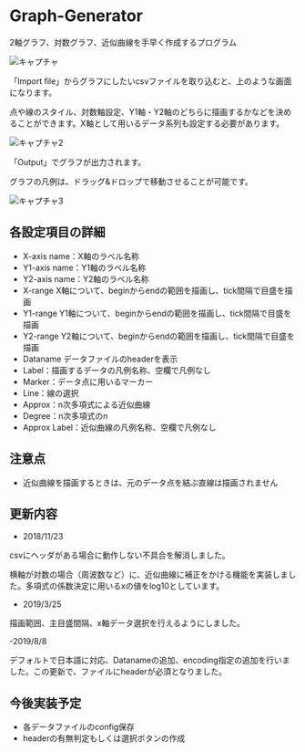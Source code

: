 # Graph-Generator
2軸グラフ、対数グラフ、近似曲線を手早く作成するプログラム

![キャプチャ](https://user-images.githubusercontent.com/44617952/54919611-95234d80-4f44-11e9-9c6e-d6a9b0031c3a.PNG)

「Import file」からグラフにしたいcsvファイルを取り込むと、上のような画面になります。

点や線のスタイル、対数軸設定、Y1軸・Y2軸のどちらに描画するかなどを決めることができます。X軸として用いるデータ系列も設定する必要があります。

![キャプチャ2](https://user-images.githubusercontent.com/44617952/54919640-a704f080-4f44-11e9-86d6-c7411f1cb0ec.PNG)


「Output」でグラフが出力されます。

グラフの凡例は、ドラッグ&ドロップで移動させることが可能です。

![キャプチャ3](https://user-images.githubusercontent.com/44617952/54919652-b3894900-4f44-11e9-8fcf-4788c0a14332.PNG)


## 各設定項目の詳細

- X-axis name：X軸のラベル名称
- Y1-axis name：Y1軸のラベル名称
- Y2-axis name：Y2軸のラベル名称
- X-range X軸について、beginからendの範囲を描画し、tick間隔で目盛を描画
- Y1-range Y1軸について、beginからendの範囲を描画し、tick間隔で目盛を描画
- Y2-range Y2軸について、beginからendの範囲を描画し、tick間隔で目盛を描画
- Dataname データファイルのheaderを表示
- Label：描画するデータの凡例名称、空欄で凡例なし
- Marker：データ点に用いるマーカー
- Line：線の選択
- Approx：n次多項式による近似曲線
- Degree：n次多項式のn
- Approx Label：近似曲線の凡例名称、空欄で凡例なし

## 注意点

- 近似曲線を描画するときは、元のデータ点を結ぶ直線は描画されません

## 更新内容

- 2018/11/23 

csvにヘッダがある場合に動作しない不具合を解消しました。

横軸が対数の場合（周波数など）に、近似曲線に補正をかける機能を実装しました。多項式の係数決定に用いるxの値をlog10としています。

- 2019/3/25

描画範囲、主目盛間隔、x軸データ選択を行えるようにしました。

-2019/8/8

デフォルトで日本語に対応、Datanameの追加、encoding指定の追加を行いました。この更新で、ファイルにheaderが必須となりました。

## 今後実装予定

- 各データファイルのconfig保存
- headerの有無判定もしくは選択ボタンの作成

